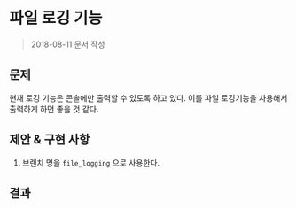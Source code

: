 # 파일 로깅 기능

> 2018-08-11 문서 작성

## 문제

현재 로깅 기능은 콘솔에만 출력할 수 있도록 하고 있다.
이를 파일 로깅기능을 사용해서 출력하게 하면 좋을 것 같다.

## 제안 & 구현 사항

1. 브랜치 명을 `file_logging` 으로 사용한다.

## 결과

